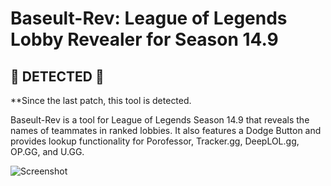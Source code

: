 # Baseult-Rev: League of Legends Lobby Revealer for Season 14.9

## **🔴 DETECTED 🔴**
**Since the last patch, this tool is detected.

Baseult-Rev is a tool for League of Legends Season 14.9 that reveals the names of teammates in ranked lobbies. It also features a Dodge Button and provides lookup functionality for Porofessor, Tracker.gg, DeepLOL.gg, OP.GG, and U.GG.

![Screenshot](https://i.imgur.com/Ejm6uCB.png)